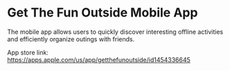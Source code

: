 # Get The Fun Outside Mobile App

The mobile app allows users to quickly discover interesting offline activities and efficiently organize outings with friends.

App store link: https://apps.apple.com/us/app/getthefunoutside/id1454336645
